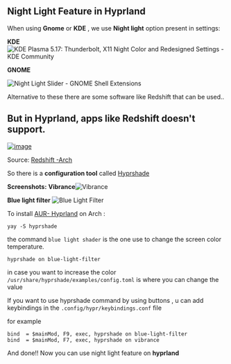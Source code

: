 ## Night Light Feature in Hyprland

When using **Gnome** or **KDE** , we use **Night light** option present in settings:

**KDE**
![KDE Plasma 5.17: Thunderbolt, X11 Night Color and Redesigned Settings - KDE  Community](https://kde.org/announcements/plasma/5/5.17.0/night-color.png)


**GNOME**

![Night Light Slider - GNOME Shell Extensions](https://extensions.gnome.org/extension-data/screenshots/screenshot_1276_gNya1IO.png)

Alternative to these there are some software like Redshift that can be used..

## But in Hyprland, apps like Redshift doesn't support.

<a href="https://ibb.co/18sdt3S"><img src="https://i.ibb.co/Gcst4Xh/image.png" alt="image" border="0"></a>

Source: [Redshift -Arch](https://wiki.archlinux.org/title/redshift)

So there is a **configuration tool** called [Hyprshade](https://github.com/loqusion/hyprshade)

**Screenshots:**
**Vibrance**![Vibrance](https://github.com/loqusion/hyprshade/raw/main/.github/assets/vibrance.png)

**Blue light filter**
![Blue Light Filter](https://github.com/loqusion/hyprshade/raw/main/.github/assets/blue-light-filter.png)

To install [AUR- Hyprland](https://aur.archlinux.org/packages/hyprshade) on Arch :

    yay -S hyprshade

the command `blue light shader` is the one use to change the screen color temperature.

    hyprshade on blue-light-filter
in case you want to increase the color `/usr/share/hyprshade/examples/config.toml` is where you can change the value

If you want to use hyprshade command by using buttons , u can add keybindings in the `.config/hypr/keybindings.conf` file

for example

    bind  = $mainMod, F9, exec, hyprshade on blue-light-filter
    bind  = $mainMod, F7, exec, hyprshade on vibrance

And done!!  Now you can use night light feature on **hyprland**
